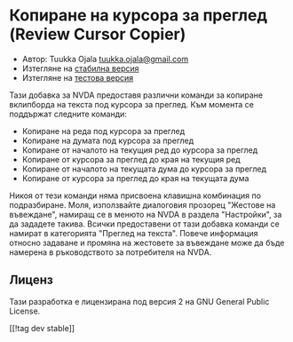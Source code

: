 # Копиране на курсора за преглед (Review Cursor Copier) #

* Автор: Tuukka Ojala <tuukka.ojala@gmail.com>
* Изтегляне на [стабилна версия][1]
* Изтегляне на [тестова версия][2]

Тази добавка за NVDA предоставя различни команди за копиране вклипборда на
текста под курсора за преглед. Към момента се поддържат следните команди:

* Копиране на реда под курсора за преглед
* Копиране на думата под курсора за преглед
* Копиране от началото на текущия ред до курсора за преглед
* Копиране от курсора за преглед до края на текущия ред
* Копиране от началото на текущата дума до курсора за преглед
* Копиране от курсора за преглед до края на текущата дума

Никоя от тези команди няма присвоена клавишна комбинация по
подразбиране. Моля, използвайте диалоговия прозорец "Жестове на въвеждане",
намиращ се в менюто на NVDA в раздела "Настройки", за да зададете
такива. Всички предоставени от тази добавка команди се намират в категорията
"Преглед на текста". Повече информация относно задаване и промяна на
жестовете за въвеждане може да бъде намерена в ръководството за потребителя
на NVDA.

## Лиценз

Тази разработка е лицензирана под версия 2 на GNU General Public License.

[[!tag dev stable]]

[1]: https://addons.nvda-project.org/files/get.php?file=rccp

[2]: https://addons.nvda-project.org/files/get.php?file=rccp-dev

